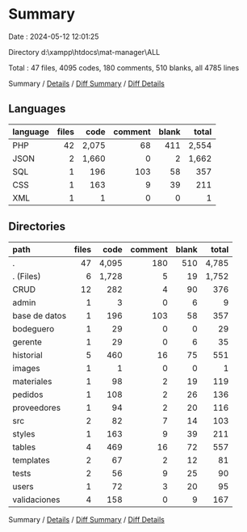 # Summary

Date : 2024-05-12 12:01:25

Directory d:\\xampp\\htdocs\\mat-manager\\ALL

Total : 47 files,  4095 codes, 180 comments, 510 blanks, all 4785 lines

Summary / [Details](details.md) / [Diff Summary](diff.md) / [Diff Details](diff-details.md)

## Languages
| language | files | code | comment | blank | total |
| :--- | ---: | ---: | ---: | ---: | ---: |
| PHP | 42 | 2,075 | 68 | 411 | 2,554 |
| JSON | 2 | 1,660 | 0 | 2 | 1,662 |
| SQL | 1 | 196 | 103 | 58 | 357 |
| CSS | 1 | 163 | 9 | 39 | 211 |
| XML | 1 | 1 | 0 | 0 | 1 |

## Directories
| path | files | code | comment | blank | total |
| :--- | ---: | ---: | ---: | ---: | ---: |
| . | 47 | 4,095 | 180 | 510 | 4,785 |
| . (Files) | 6 | 1,728 | 5 | 19 | 1,752 |
| CRUD | 12 | 282 | 4 | 90 | 376 |
| admin | 1 | 3 | 0 | 6 | 9 |
| base de datos | 1 | 196 | 103 | 58 | 357 |
| bodeguero | 1 | 29 | 0 | 0 | 29 |
| gerente | 1 | 29 | 0 | 6 | 35 |
| historial | 5 | 460 | 16 | 75 | 551 |
| images | 1 | 1 | 0 | 0 | 1 |
| materiales | 1 | 98 | 2 | 19 | 119 |
| pedidos | 1 | 108 | 2 | 26 | 136 |
| proveedores | 1 | 94 | 2 | 20 | 116 |
| src | 2 | 82 | 7 | 14 | 103 |
| styles | 1 | 163 | 9 | 39 | 211 |
| tables | 4 | 469 | 16 | 72 | 557 |
| templates | 2 | 67 | 2 | 12 | 81 |
| tests | 2 | 56 | 9 | 25 | 90 |
| users | 1 | 72 | 3 | 20 | 95 |
| validaciones | 4 | 158 | 0 | 9 | 167 |

Summary / [Details](details.md) / [Diff Summary](diff.md) / [Diff Details](diff-details.md)